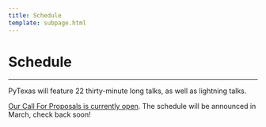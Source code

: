 ```yaml
---
title: Schedule
template: subpage.html
---
```


# Schedule
---

PyTexas will feature 22 thirty-minute long talks, as well as lightning talks.

[Our Call For Proposals is currently open](/speaking). The schedule will be announced in March, check back soon!
